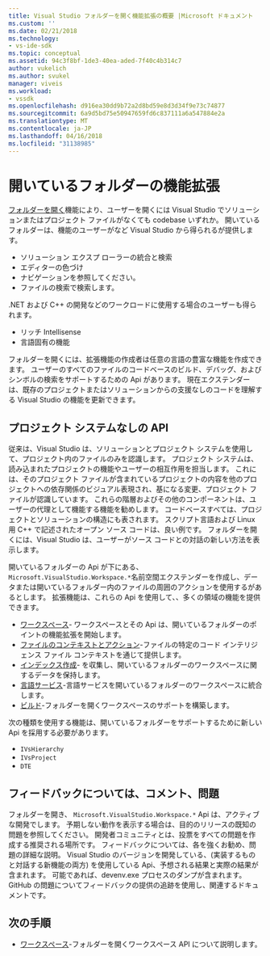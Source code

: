 ```yaml
---
title: Visual Studio フォルダーを開く機能拡張の概要 |Microsoft ドキュメント
ms.custom: ''
ms.date: 02/21/2018
ms.technology:
- vs-ide-sdk
ms.topic: conceptual
ms.assetid: 94c3f8bf-1de3-40ea-aded-7f40c4b314c7
author: vukelich
ms.author: svukel
manager: viveis
ms.workload:
- vssdk
ms.openlocfilehash: d916ea30dd9b72a2d8bd59e8d3d34f9e73c74877
ms.sourcegitcommit: 6a9d5bd75e50947659fd6c837111a6a547884e2a
ms.translationtype: MT
ms.contentlocale: ja-JP
ms.lasthandoff: 04/16/2018
ms.locfileid: "31138985"
---
```

# <a name="open-folder-extensibility"></a>開いているフォルダーの機能拡張

[フォルダーを開く](../ide/develop-code-in-visual-studio-without-projects-or-solutions.md)機能により、ユーザーを開くには Visual Studio でソリューションまたはプロジェクト ファイルがなくても codebase いずれか。 開いているフォルダーは、機能のユーザーがなど Visual Studio から得られるが提供します。

* ソリューション エクスプ ローラーの統合と検索
* エディターの色づけ
* ナビゲーションを参照してください。
* ファイルの検索で検索します。

.NET および C++ の開発などのワークロードに使用する場合のユーザーも得られます。

* リッチ Intellisense
* 言語固有の機能

フォルダーを開くには、拡張機能の作成者は任意の言語の豊富な機能を作成できます。 ユーザーのすべてのファイルのコードベースのビルド、デバッグ、およびシンボルの検索をサポートするための Api があります。 現在エクステンダーは、既存のプロジェクトまたはソリューションからの支援なしのコードを理解する Visual Studio の機能を更新できます。

## <a name="an-api-without-project-systems"></a>プロジェクト システムなしの API

従来は、Visual Studio は、ソリューションとプロジェクト システムを使用して、プロジェクト内のファイルのみを認識します。 プロジェクト システムは、読み込まれたプロジェクトの機能やユーザーの相互作用を担当します。 これには、そのプロジェクト ファイルが含まれているプロジェクトの内容を他のプロジェクトへの依存関係のビジュアル表現され、基になる変更、プロジェクト ファイルが認識しています。 これらの階層およびその他のコンポーネントは、ユーザーの代理として機能する機能を勧めします。 コードベースすべては、プロジェクトとソリューションの構造にも表されます。 スクリプト言語および Linux 用 C++ で記述されたオープン ソース コードは、良い例です。 フォルダーを開くには、Visual Studio は、ユーザーがソース コードとの対話の新しい方法を表示します。

開いているフォルダーの Api が下にある、`Microsoft.VisualStudio.Workspace.*`名前空間エクステンダーを作成し、データまたは開いているフォルダー内のファイルの周囲のアクションを使用するがあるとします。 拡張機能は、これらの Api を使用して、、多くの領域の機能を提供できます。

- [ワークスペース](workspaces.md)- ワークスペースとその Api は、開いているフォルダーのポイントの機能拡張を開始します。
- [ファイルのコンテキストとアクション](workspace-file-contexts.md)-ファイルの特定のコード インテリジェンス ファイル コンテキストを通じて提供します。
- [インデックス作成](workspace-indexing.md)- を収集し、開いているフォルダーのワークスペースに関するデータを保持します。
- [言語サービス](workspace-language-services.md)-言語サービスを開いているフォルダーのワークスペースに統合します。
- [ビルド](workspace-build.md)-フォルダーを開くワークスペースのサポートを構築します。

次の種類を使用する機能は、開いているフォルダーをサポートするために新しい Api を採用する必要があります。

- `IVsHierarchy`
- `IVsProject`
- `DTE`

## <a name="feedback-comments-issues"></a>フィードバックについては、コメント、問題

フォルダーを開き、 `Microsoft.VisualStudio.Workspace.*` Api は、アクティブな開発でします。 予期しない動作を表示する場合は、目的のリリースの既知の問題を参照してください。 開発者コミュニティとは、投票をすべての問題を作成する推奨される場所です。 フィードバックについては、各を強くお勧め、問題の詳細な説明。 Visual Studio のバージョンを開発している、(実装するものと対話する新機能の両方) を使用している Api、予想される結果と実際の結果が含まれます。 可能であれば、devenv.exe プロセスのダンプが含まれます。 GitHub の問題についてフィードバックの提供の追跡を使用し、関連するドキュメントです。

## <a name="next-steps"></a>次の手順

* [ワークスペース](workspaces.md)-フォルダーを開くワークスペース API について説明します。